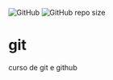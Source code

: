 ![GitHub](https://img.shields.io/github/license/Caique215/Git)
![GitHub repo size](https://img.shields.io/github/repo-size/Caique215/Git)
# git
curso de git e github
